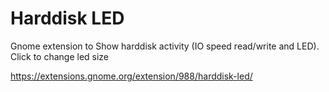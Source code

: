 # Harddisk LED 
Gnome extension to Show harddisk activity (IO speed read/write and LED). Click to change led size

https://extensions.gnome.org/extension/988/harddisk-led/
